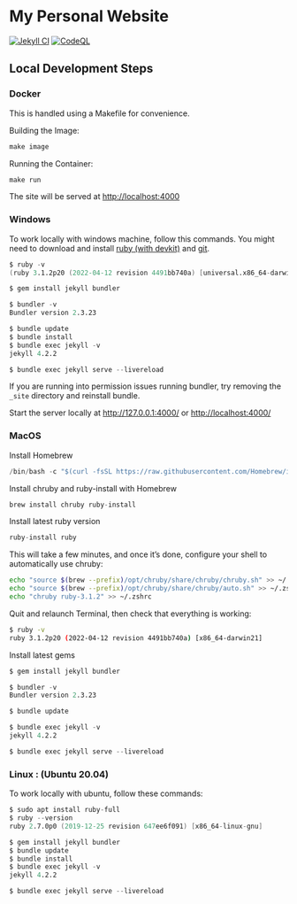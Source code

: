 # My Personal Website

[![Jekyll CI](https://github.com/danmassarano/danmassarano.github.io/actions/workflows/codeql-analysis.yml/badge.svg)](https://github.com/danmassarano/danmassarano.github.io/actions/workflows/codeql-analysis.yml)
[![CodeQL](https://github.com/danmassarano/danmassarano.github.io/actions/workflows/github-code-scanning/codeql/badge.svg)](https://github.com/danmassarano/danmassarano.github.io/actions/workflows/github-code-scanning/codeql)

## Local Development Steps

### Docker

This is handled using a Makefile for convenience.

Building the Image:

```s
make image
```

Running the Container:

```s
make run
```

The site will be served at <http://localhost:4000>

### Windows

To work locally with windows machine, follow this commands. You might need to download and install [ruby (with devkit)](https://www.ruby-lang.org/en/downloads/) and [git](https://git-scm.com/downloads).

```s
$ ruby -v
(ruby 3.1.2p20 (2022-04-12 revision 4491bb740a) [universal.x86_64-darwin21])

$ gem install jekyll bundler

$ bundler -v
Bundler version 2.3.23

$ bundle update
$ bundle install
$ bundle exec jekyll -v
jekyll 4.2.2

$ bundle exec jekyll serve --livereload
```

If you are running into permission issues running bundler, try removing the `_site` directory and reinstall bundle.

Start the server locally at <http://127.0.0.1:4000/> or <http://localhost:4000/>

### MacOS

Install Homebrew

  ```s
  /bin/bash -c "$(curl -fsSL https://raw.githubusercontent.com/Homebrew/install/HEAD/install.sh)"
  ```

Install chruby and ruby-install with Homebrew

```s
brew install chruby ruby-install
```

Install latest ruby version

```s
ruby-install ruby
```

This will take a few minutes, and once it’s done, configure your shell to automatically use chruby:

```sh
echo "source $(brew --prefix)/opt/chruby/share/chruby/chruby.sh" >> ~/.zshrc
echo "source $(brew --prefix)/opt/chruby/share/chruby/auto.sh" >> ~/.zshrc
echo "chruby ruby-3.1.2" >> ~/.zshrc
```

Quit and relaunch Terminal, then check that everything is working:

```sh
$ ruby -v
ruby 3.1.2p20 (2022-04-12 revision 4491bb740a) [x86_64-darwin21]
```

Install latest gems

```s
$ gem install jekyll bundler

$ bundler -v
Bundler version 2.3.23

$ bundle update

$ bundle exec jekyll -v
jekyll 4.2.2

$ bundle exec jekyll serve --livereload
```

### Linux : (Ubuntu 20.04)

To work locally with ubuntu, follow these commands:

```s
$ sudo apt install ruby-full
$ ruby --version
ruby 2.7.0p0 (2019-12-25 revision 647ee6f091) [x86_64-linux-gnu]

$ gem install jekyll bundler
$ bundle update
$ bundle install
$ bundle exec jekyll -v
jekyll 4.2.2

$ bundle exec jekyll serve --livereload
```
